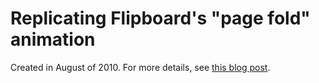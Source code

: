 # Replicating Flipboard's "page fold" animation

Created in August of 2010. For more details, see [this blog post](http://blog.persistent.info/2010/08/replicating-flipboards-page-fold.html).
